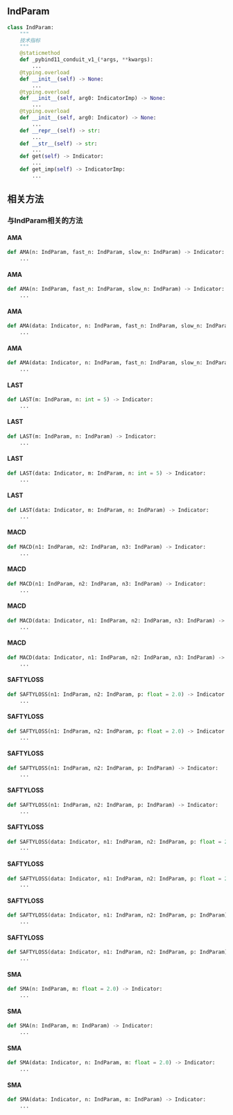 ## IndParam

```python
class IndParam:
    """
    技术指标
    """
    @staticmethod
    def _pybind11_conduit_v1_(*args, **kwargs):
        ...
    @typing.overload
    def __init__(self) -> None:
        ...
    @typing.overload
    def __init__(self, arg0: IndicatorImp) -> None:
        ...
    @typing.overload
    def __init__(self, arg0: Indicator) -> None:
        ...
    def __repr__(self) -> str:
        ...
    def __str__(self) -> str:
        ...
    def get(self) -> Indicator:
        ...
    def get_imp(self) -> IndicatorImp:
        ...
```

## 相关方法

### 与IndParam相关的方法

#### AMA

```python
def AMA(n: IndParam, fast_n: IndParam, slow_n: IndParam) -> Indicator:
    ...
```

#### AMA

```python
def AMA(n: IndParam, fast_n: IndParam, slow_n: IndParam) -> Indicator:
    ...
```

#### AMA

```python
def AMA(data: Indicator, n: IndParam, fast_n: IndParam, slow_n: IndParam) -> Indicator:
    ...
```

#### AMA

```python
def AMA(data: Indicator, n: IndParam, fast_n: IndParam, slow_n: IndParam) -> Indicator:
    ...
```

#### LAST

```python
def LAST(m: IndParam, n: int = 5) -> Indicator:
    ...
```

#### LAST

```python
def LAST(m: IndParam, n: IndParam) -> Indicator:
    ...
```

#### LAST

```python
def LAST(data: Indicator, m: IndParam, n: int = 5) -> Indicator:
    ...
```

#### LAST

```python
def LAST(data: Indicator, m: IndParam, n: IndParam) -> Indicator:
    ...
```

#### MACD

```python
def MACD(n1: IndParam, n2: IndParam, n3: IndParam) -> Indicator:
    ...
```

#### MACD

```python
def MACD(n1: IndParam, n2: IndParam, n3: IndParam) -> Indicator:
    ...
```

#### MACD

```python
def MACD(data: Indicator, n1: IndParam, n2: IndParam, n3: IndParam) -> Indicator:
    ...
```

#### MACD

```python
def MACD(data: Indicator, n1: IndParam, n2: IndParam, n3: IndParam) -> Indicator:
    ...
```

#### SAFTYLOSS

```python
def SAFTYLOSS(n1: IndParam, n2: IndParam, p: float = 2.0) -> Indicator:
    ...
```

#### SAFTYLOSS

```python
def SAFTYLOSS(n1: IndParam, n2: IndParam, p: float = 2.0) -> Indicator:
    ...
```

#### SAFTYLOSS

```python
def SAFTYLOSS(n1: IndParam, n2: IndParam, p: IndParam) -> Indicator:
    ...
```

#### SAFTYLOSS

```python
def SAFTYLOSS(n1: IndParam, n2: IndParam, p: IndParam) -> Indicator:
    ...
```

#### SAFTYLOSS

```python
def SAFTYLOSS(data: Indicator, n1: IndParam, n2: IndParam, p: float = 2.0) -> Indicator:
    ...
```

#### SAFTYLOSS

```python
def SAFTYLOSS(data: Indicator, n1: IndParam, n2: IndParam, p: float = 2.0) -> Indicator:
    ...
```

#### SAFTYLOSS

```python
def SAFTYLOSS(data: Indicator, n1: IndParam, n2: IndParam, p: IndParam) -> Indicator:
    ...
```

#### SAFTYLOSS

```python
def SAFTYLOSS(data: Indicator, n1: IndParam, n2: IndParam, p: IndParam) -> Indicator:
    ...
```

#### SMA

```python
def SMA(n: IndParam, m: float = 2.0) -> Indicator:
    ...
```

#### SMA

```python
def SMA(n: IndParam, m: IndParam) -> Indicator:
    ...
```

#### SMA

```python
def SMA(data: Indicator, n: IndParam, m: float = 2.0) -> Indicator:
    ...
```

#### SMA

```python
def SMA(data: Indicator, n: IndParam, m: IndParam) -> Indicator:
    ...
```

